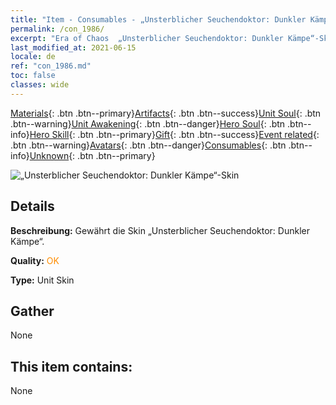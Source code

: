 ```yaml
---
title: "Item - Consumables - „Unsterblicher Seuchendoktor: Dunkler Kämpe“-Skin"
permalink: /con_1986/
excerpt: "Era of Chaos  „Unsterblicher Seuchendoktor: Dunkler Kämpe“-Skin"
last_modified_at: 2021-06-15
locale: de
ref: "con_1986.md"
toc: false
classes: wide
---
```

 [Materials](/ItemsDE/){: .btn .btn--primary}[Artifacts](/ItemsDE/Artifacts/){: .btn .btn--success}[Unit Soul](/ItemsDE/UnitSoul/){: .btn .btn--warning}[Unit Awakening](/ItemsDE/UnitAwakening/){: .btn .btn--danger}[Hero Soul](/ItemsDE/HeroSoul/){: .btn .btn--info}[Hero Skill](/ItemsDE/HeroSkill/){: .btn .btn--primary}[Gift](/ItemsDE/Gift/){: .btn .btn--success}[Event related](/ItemsDE/Events/){: .btn .btn--warning}[Avatars](/ItemsDE/Avatars/){: .btn .btn--danger}[Consumables](/ItemsDE/Consumables/){: .btn .btn--info}[Unknown](/ItemsDE/Unknown/){: .btn .btn--primary}

 ![„Unsterblicher Seuchendoktor: Dunkler Kämpe“-Skin](/images/u/ti_sishendiancangpifu.jpg)

## Details
 **Beschreibung:** Gewährt die Skin „Unsterblicher Seuchendoktor: Dunkler Kämpe“.

 **Quality:** <span style="color: #FF8C00">OK</span>

 **Type:** Unit Skin

## Gather

  None

## This item contains:

  None

